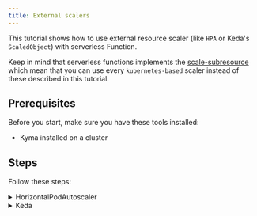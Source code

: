 ```yaml
---
title: External scalers
---
```


This tutorial shows how to use external resource scaler (like `HPA` or Keda's `ScaledObject`) with serverless Function.

Keep in mind that serverless functions implements the [scale-subresource](https://kubernetes.io/docs/tasks/extend-kubernetes/custom-resources/custom-resource-definitions/#scale-subresource) which mean that you can use every `kubernetes-based` scaler instead of these described in this tutorial.

## Prerequisites

Before you start, make sure you have these tools installed:

- Kyma installed on a cluster

## Steps

Follow these steps:

<div tabs name="steps" group="create-function">
  <details>
  <summary label="hpa">
  HorizontalPodAutoscaler
  </summary>

1. Create function with the `replicas` value set to 1 to prevent internal serverless `HPA` creation:

    ```yaml
    cat <<EOF | kubectl apply -f -
    apiVersion: serverless.kyma-project.io/v1alpha2
    kind: Function
    metadata:
      name: scaled-function
    spec:
      runtime: nodejs14
      replicas: 1
      source:
        inline:
          dependencies: ""
          source: |
            module.exports = {
              main: function(event, context) {
                return 'Hello World!'
              }
            }
    EOF
    ```

2. Create `HPA` using the `kubectl`:

    ```bash
    kubectl autoscale function scaled-function --cpu-percent=50 --min=5 --max=10
    ```

3. After a few seconds the `HPA` should be up to date and contain information about actual replicas:

    ```bash
    kubectl get hpa scaled-function
    ```

    Resoult should looks like this:

    ```bash
    NAME              REFERENCE                  TARGETS   MINPODS   MAXPODS   REPLICAS   AGE
    scaled-function   Function/scaled-function   1%/50%    5         10        5          61s
    ```

  </details>
  <details>
  <summary label="keda">
  Keda
  </summary>

1. Install [Keda](https://keda.sh/docs/2.8/deploy/) if it does not present on your cluster.

2. Create function with the `replicas` value set to 1 to prevent internal serverless `HPA` creation:

    ```yaml
    cat <<EOF | kubectl apply -f -
    apiVersion: serverless.kyma-project.io/v1alpha2
    kind: Function
    metadata:
      name: scaled-function
    spec:
      runtime: nodejs14
      replicas: 1
      source:
        inline:
          dependencies: ""
          source: |
            module.exports = {
              main: function(event, context) {
                return 'Hello World!'
              }
            }
    EOF
    ```

3. Create the `ScaledObject` resource:

    ```yaml
    cat <<EOF | kubectl apply -f -
    apiVersion: keda.sh/v1alpha1
    kind: ScaledObject
    metadata:
      name: scaled-function
    spec:
      scaleTargetRef:
        apiVersion:    serverless.kyma-project.io/v1alpha2
        kind:          Function
        name:          scaled-function
      minReplicaCount:  5
      maxReplicaCount:  10
      triggers:
      - type: cpu
        metricType: Utilization
        metadata:
          value: "50"
    EOF
    ```

    >**NOTE:** in this tutorial we use the `CPU` trigger because its configuration is really easy. If you want to use another trigger check the official [list of supported triggers](https://keda.sh/docs/2.8/scalers/).

4. After a few seconds the `ScaledObject` should be up to date and contain information about actual replicas:

    ```bash
    kubectl get scaledobject scaled-function
    ```

    Resoult should looks like this:

    ```bash
    NAME              SCALETARGETKIND                                SCALETARGETNAME   MIN   MAX   TRIGGERS   AUTHENTICATION   READY   ACTIVE   FALLBACK   AGE
    scaled-function   serverless.kyma-project.io/v1alpha2.Function   scaled-function   5     10    cpu                         True    True     Unknown    4m15s
    ```

</details>
</div>
